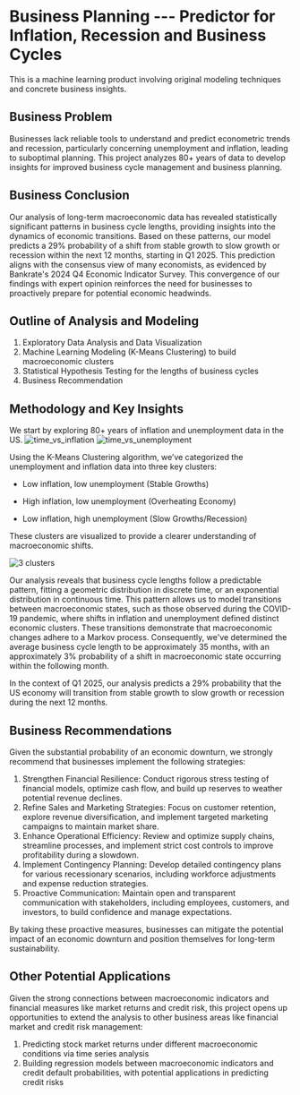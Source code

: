 # Business Planning --- Predictor for Inflation, Recession and Business Cycles

This is a machine learning product involving original modeling techniques and concrete business insights. 

## Business Problem

Businesses lack reliable tools to understand and predict econometric trends and recession, particularly concerning unemployment and inflation, leading to suboptimal planning. This project analyzes 80+ years of data to develop insights for improved business cycle management and business planning. 

## Business Conclusion
Our analysis of long-term macroeconomic data has revealed statistically significant patterns in business cycle lengths, providing insights into the dynamics of economic transitions. Based on these patterns, our model predicts a 29% probability of a shift from stable growth to slow growth or recession within the next 12 months, starting in Q1 2025. This prediction aligns with the consensus view of many economists, as evidenced by Bankrate's 2024 Q4 Economic Indicator Survey. This convergence of our findings with expert opinion reinforces the need for businesses to proactively prepare for potential economic headwinds.

## Outline of Analysis and Modeling 
1. Exploratory Data Analysis and Data Visualization
2. Machine Learning Modeling (K-Means Clustering) to build macroeconomic clusters
3. Statistical Hypothesis Testing for the lengths of business cycles
4. Business Recommendation

## Methodology and Key Insights

We start by exploring 80+ years of inflation and unemployment data in the US.
![time_vs_inflation](https://github.com/elainechowqz/Macroeconomics-and-Markets/blob/master/time_vs_annual_inflation_rate.png)
![time_vs_unemployment](https://github.com/elainechowqz/Macroeconomics-and-Markets/blob/master/time_vs_unemployment_rate.png)

Using the K-Means Clustering algorithm, we’ve categorized the unemployment and inflation data into three key clusters:

- Low inflation, low unemployment (Stable Growths)
    
- High inflation, low unemployment (Overheating Economy)
    
- Low inflation, high unemployment (Slow Growths/Recession)
    
These clusters are visualized to provide a clearer understanding of macroeconomic shifts.

![3 clusters](https://github.com/elainechowqz/Macroeconomics-and-Markets/blob/master/inflation_unemployment_3_clusters.png)

Our analysis reveals that business cycle lengths follow a predictable pattern, fitting a geometric distribution in discrete time, or an exponential distribution in continuous time. This pattern allows us to model transitions between macroeconomic states, such as those observed during the COVID-19 pandemic, where shifts in inflation and unemployment defined distinct economic clusters. These transitions demonstrate that macroeconomic changes adhere to a Markov process. Consequently, we've determined the average business cycle length to be approximately 35 months, with an approximately 3% probability of a shift in macroeconomic state occurring within the following month. 

In the context of Q1 2025, our analysis predicts a 29% probability that the US economy will transition from stable growth to slow growth or recession during the next 12 months. 

## Business Recommendations
Given the substantial probability of an economic downturn, we strongly recommend that businesses implement the following strategies:

1. Strengthen Financial Resilience: Conduct rigorous stress testing of financial models, optimize cash flow, and build up reserves to weather potential revenue declines.
2. Refine Sales and Marketing Strategies: Focus on customer retention, explore revenue diversification, and implement targeted marketing campaigns to maintain market share.
3. Enhance Operational Efficiency: Review and optimize supply chains, streamline processes, and implement strict cost controls to improve profitability during a slowdown.
4. Implement Contingency Planning: Develop detailed contingency plans for various recessionary scenarios, including workforce adjustments and expense reduction strategies.
5. Proactive Communication: Maintain open and transparent communication with stakeholders, including employees, customers, and investors, to build confidence and manage expectations.

By taking these proactive measures, businesses can mitigate the potential impact of an economic downturn and position themselves for long-term sustainability.

## Other Potential Applications 
   
Given the strong connections between macroeconomic indicators and financial measures like market returns and credit risk, this project opens up opportunities to extend the analysis to other business areas like financial market and credit risk management:

1. Predicting stock market returns under different macroeconomic conditions via time series analysis 
2. Building regression models between macroeconomic indicators and credit default probabilities, with potential applications in predicting credit risks







